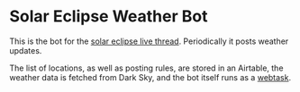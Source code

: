 # Solar Eclipse Weather Bot

This is the bot for the [solar eclipse live thread](https://www.reddit.com/live/zersmomw72dw/). Periodically it posts weather updates.

The list of locations, as well as posting rules, are stored in an Airtable, the weather data is fetched from Dark Sky, and the bot itself runs as a [webtask](https://webtask.io).